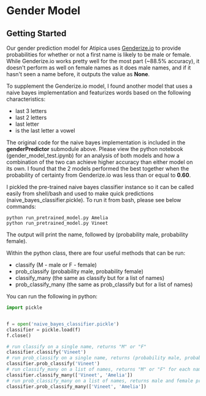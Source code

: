 # Gender Model

## Getting Started

Our gender prediction model for Atipica uses [Genderize.io] to provide probabilities for whether or not a first name is likely to be male or female. While Genderize.io works pretty well for the most part (~88.5% accuracy), it doesn't perform as well on female names as it does male names, and if it hasn't seen a name before, it outputs the value as **None**.

[Genderize.io]: https://genderize.io/

To supplement the Genderize.io model, I found another model that uses a naive bayes implementation and featurizes words based on the following characteristics:
* last 3 letters
* last 2 letters
* last letter
* is the last letter a vowel

The original code for the naive bayes implementation is included in the **genderPredictor** submodule above. Please view the python notebook (gender_model_test.ipynb) for an analysis of both models and how a combination of the two can achieve higher accuracy than either model on its own. I found that the 2 models performed the best together when the probability of certainty from Genderize.io was less than or equal to **0.60**.

I pickled the pre-trained naive bayes classifier instance so it can be called easily from shell/bash and used to make quick predictions (naive_bayes_classifier.pickle). To run it from bash, please see below commands:

```
python run_pretrained_model.py Amelia
python run_pretrained_model.py Vineet
```

The output will print the name, followed by (probability male, probability female).

Within the python class, there are four useful methods that can be run:
* classify (M - male or F - female)
* prob_classify (probability male, probability female)
* classify_many (the same as classify but for a list of names)
* prob_classify_many (the same as prob_classify but for a list of names)

You can run the following in python:

```python
import pickle


f = open('naive_bayes_classifier.pickle')
classifier = pickle.load(f)
f.close()

# run classify on a single name, returns "M" or "F"
classifier.classify('Vineet')
# run prob_classify on a single name, returns (probability male, probability female)
classifier.prob_classify('Vineet')
# run classify_many on a list of names, returns "M" or "F" for each name
classifier.classify_many(['Vineet', 'Amelia'])
# run prob_classify_many on a list of names, returns male and female probabilities for each name
classifier.prob_classify_many(['Vineet', 'Amelia'])
```

